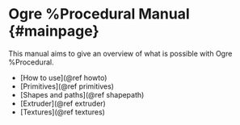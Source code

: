 Ogre %Procedural Manual {#mainpage}
======================

This manual aims to give an overview of what is possible with Ogre %Procedural.

* [How to use](@ref howto)
* [Primitives](@ref primitives)
* [Shapes and paths](@ref shapepath)
* [Extruder](@ref extruder)
* [Textures](@ref textures)